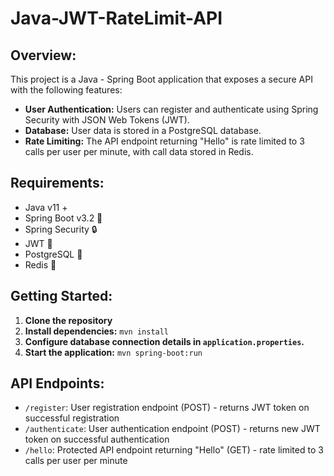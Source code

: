 # Java-JWT-RateLimit-API

## Overview:

This project is a Java - Spring Boot application that exposes a secure API with the following features:

- **User Authentication:** Users can register and authenticate using Spring Security with JSON Web Tokens (JWT).
- **Database:** User data is stored in a PostgreSQL database.
- **Rate Limiting:** The API endpoint returning "Hello" is rate limited to 3 calls per user per minute, with call data stored in Redis.

## Requirements:

- Java v11 + 
- Spring Boot v3.2 🌱
- Spring Security 🔒
- JWT 🔑
- PostgreSQL 🐘
- Redis 🧪

## Getting Started:

1. **Clone the repository** 
2. **Install dependencies:** `mvn install` 
3. **Configure database connection details in `application.properties`.**
4. **Start the application:** `mvn spring-boot:run`

## API Endpoints:

- `/register`: User registration endpoint (POST) - returns JWT token on successful registration
- `/authenticate`: User authentication endpoint (POST) - returns new JWT token on successful authentication
- `/hello`: Protected API endpoint returning "Hello" (GET) - rate limited to 3 calls per user per minute



